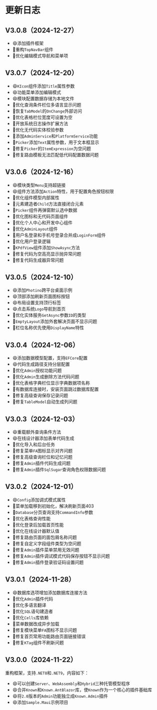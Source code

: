 ﻿# 更新日志

## V3.0.8（2024-12-27）

- 😄添加插件框架
- 🔨重构`TopNavBar`组件
- 🔨优化编辑模式导航和菜单项

## V3.0.7（2024-12-20）

- 😄`KIcon`组件添加`Title`属性参数
- 😄功能菜单添加编辑模式
- 😄模块配置数据存储为本地文件
- 🔨优化查询条件栏位多语言显示问题
- 🔨恢复`TabModel`的`OnChange`外部访问
- 🔨优化表格栏位宽度可设置为空
- 🔨开放系统日志操作扩展方法
- 🔨优化无代码实体校验参数
- 🔨添加`AdminService`和`PlatformService`功能
- 🔨`Picker`添加`Text`属性参数，用于文本框显示
- 🐛修复`Picker`的`ItemExpression`为空问题
- 🐛修复路由模板无法匹配低代码配置数据问题

## V3.0.6（2024-12-16）

- 😄模块类型`Menu`支持超链接
- 😄组件方法添加`Action`特性，用于配置角色按钮权限
- 🔨优化组件模型内部属性
- 🔨元素建造者`Child`方法直接闭合元素
- 🔨`Picker`组件再弹窗默认选中数据
- 🔨优化图标和无代码页面组件
- 🔨优化个人中心和开发中心组件
- 🔨优化`AdminLayout`组件
- 🔨用户名登录和手机号登录合并成`LoginForm`组件
- 🔨优化用户登录逻辑
- 🔨`KPdfView`组件添加`ShowAsync`方法
- 🐛修复代码为空高亮显示抛异常问题
- 🐛修复代码生成器异常问题

## V3.0.5（2024-12-10）

- 😄添加`Photino`跨平台桌面示例
- 😄顶部添加刷新页面图标按钮
- 😄布局设置支持顶行标签
- 😄点击系统`Logo`导航到首页
- 🔨优化实体服务`GetAsync`参数`ID`的类型
- 🔨`EmptyLayout`添加外套解决页面不显示问题
- 🔨栏位名称优先使用`DisplayName`特性

## V3.0.4（2024-12-06）

- 😄添加数据模型配置，支持`EFCore`配置
- 😄代码生成路径支持分层配置
- 🔨优化`Admin`授权功能问题
- 🔨优化`Admin`生成删除方法代码问题
- 🔨优化表格字典栏位显示字典数据项名称
- 🔨有数据库连接时，安装页面跳过数据库配置
- 🐛修复高级查询保存记录问题
- 🐛修复`TableModel`自动生成列问题

## V3.0.3（2024-12-03）

- 😄重载额外查询条件方法
- 😄在线设计器添加表单代码生成
- 🔨优化导入和后台任务
- 🐛修复菜单`FA`图标显示对齐问题
- 🐛修复高级查询栏位和记忆问题
- 🐛修复`Admin`插件代码生成问题
- 🐛修复`Admin`插件`SqlSugar`查询角色权限数据问题

## V3.0.2（2024-12-01）

- 😄`Config`添加调式模式属性
- 🔨菜单加载移到初始化，解决刷新页面403
- 🔨`Database`分页查询支持`CommandInfo`参数
- 🔨优化表格查询性能
- 🔨优化登录后加载首页性能
- 🔨优化在线设计器默认值
- 🐛修复路由页面的面包屑名称问题
- 🐛修复自定义字段组件类型为空问题
- 🐛修复`Admin`插件菜单禁用无效问题
- 🐛修复`Admin`插件调试模式代码保存按钮不显示问题
- 🐛修复`Admin`插件登录验证码设置问题

## V3.0.1（2024-11-28）

- 😄数据库选项增加添加数据库连接方法
- 🔨优化`Admin`插件代码
- 🔨优化多语言翻译
- 🔨优化`SQL`语句建造者
- 🔨优化`Cells`库依赖
- 🔨菜单数据改成异步加载
- 🐛修复模块菜单`FA`图标不显示问题
- 🐛修复首页常用功能路由页面链接错误
- 🐛修复`KTag`组件不刷新问题

## V3.0.0（2024-11-22）

重构框架，支持`.NET8`和`.NET9`，内容如下：
- 😄可以创建`Server`、`WebAssembly`和`Hybrid`三种托管模型程序
- 😄合并`Known`和`Known.AntBlazor`库，使`Known`作为一个核心的插件基础库
- 😄将`2.0`版本的`Admin`功能独立成`Known.Admin`插件
- 😄添加`Sample.Maui`示例项目